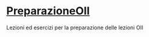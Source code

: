 # [PreparazioneOII](http://abeltra.me/PreparazioneOII/)
Lezioni ed esercizi per la preparazione delle lezioni OII